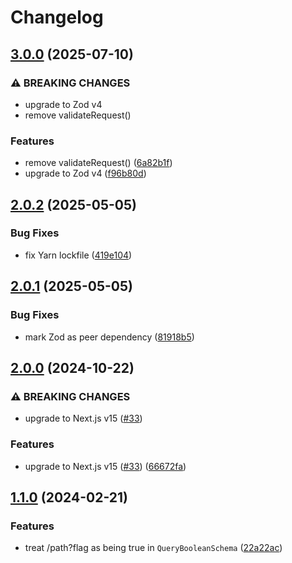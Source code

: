 # Changelog

## [3.0.0](https://github.com/jonahsnider/next-api-utils/compare/v2.0.2...v3.0.0) (2025-07-10)


### ⚠ BREAKING CHANGES

* upgrade to Zod v4
* remove validateRequest()

### Features

* remove validateRequest() ([6a82b1f](https://github.com/jonahsnider/next-api-utils/commit/6a82b1f3185c9fc3e6b25536d3b4a873456c8673))
* upgrade to Zod v4 ([f96b80d](https://github.com/jonahsnider/next-api-utils/commit/f96b80dfa02494ceafd1926e5a7a4ca0c7af928c))

## [2.0.2](https://github.com/jonahsnider/next-api-utils/compare/v2.0.1...v2.0.2) (2025-05-05)


### Bug Fixes

* fix Yarn lockfile ([419e104](https://github.com/jonahsnider/next-api-utils/commit/419e1048d53c05a8836f63c794edd6f2e46b9fc5))

## [2.0.1](https://github.com/jonahsnider/next-api-utils/compare/v2.0.0...v2.0.1) (2025-05-05)


### Bug Fixes

* mark Zod as peer dependency ([81918b5](https://github.com/jonahsnider/next-api-utils/commit/81918b50e4539ded46801958467405c62f8f352f))

## [2.0.0](https://github.com/jonahsnider/next-api-utils/compare/v1.1.0...v2.0.0) (2024-10-22)


### ⚠ BREAKING CHANGES

* upgrade to Next.js v15 ([#33](https://github.com/jonahsnider/next-api-utils/issues/33))

### Features

* upgrade to Next.js v15 ([#33](https://github.com/jonahsnider/next-api-utils/issues/33)) ([66672fa](https://github.com/jonahsnider/next-api-utils/commit/66672faea0f6afcee358ab9cb860fe6d80c8f602))

## [1.1.0](https://github.com/jonahsnider/next-api-utils/compare/v1.0.4...v1.1.0) (2024-02-21)


### Features

* treat /path?flag as being true in `QueryBooleanSchema` ([22a22ac](https://github.com/jonahsnider/next-api-utils/commit/22a22acb1acc554fb587bba8888eeb205df75105))
